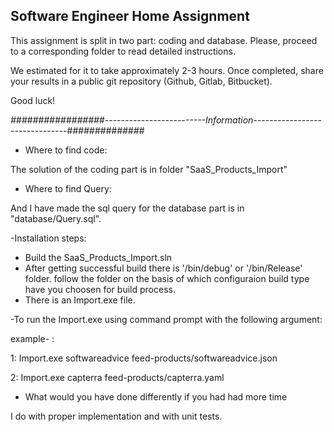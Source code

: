 ## Software Engineer Home Assignment

This assignment is split in two part: coding and database. Please, proceed to a corresponding folder to read detailed instructions. 

We estimated for it to take approximately 2-3 hours. Once completed, share your results in a public git repository (Github, Gitlab, Bitbucket).

Good luck!





*#################-------------------------Information-------------------------------##############*


- Where to find code:

The solution of the coding part is in folder "SaaS_Products_Import"

- Where to find Query:

And I have made the sql query for the database part is in "database/Query.sql".

-Installation steps:

* Build the SaaS_Products_Import.sln
* After getting successful build there is '/bin/debug' or '/bin/Release' folder. follow the folder on the basis of which configuraion      build type have you choosen for build process.
* There is an Import.exe file.

-To run the Import.exe using command prompt with the following argument:

example- :

1: Import.exe softwareadvice feed-products/softwareadvice.json

2: Import.exe capterra feed-products/capterra.yaml


- What would you have done differently if you had had more time

I do with proper implementation and with unit tests. 
         
         
         
